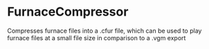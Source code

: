 # FurnaceCompressor
 Compresses furnace files into a .cfur file, which can be used to play furnace files at a small file size in comparison to a .vgm export
